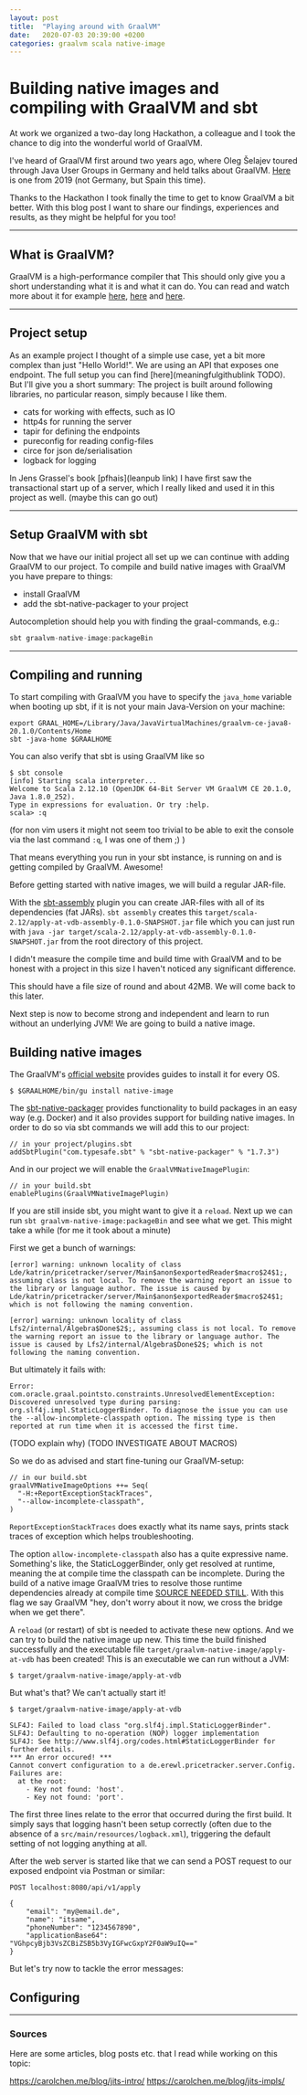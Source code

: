 ```yaml
---
layout: post
title:  "Playing around with GraalVM"
date:   2020-07-03 20:39:00 +0200
categories: graalvm scala native-image
---
```

# Building native images and compiling with GraalVM and sbt

At work we organized a two-day long Hackathon, a colleague and I took the chance to dig into the wonderful world of GraalVM. 

I've heard of GraalVM first around two years ago, where Oleg Šelajev toured through Java User Groups in Germany and held talks about GraalVM. [Here](https://www.youtube.com/watch?v=GinNxS3OSi0) is one from 2019 (not Germany, but Spain this time).

Thanks to the Hackathon I took finally the time to get to know GraalVM a bit better.
With this blog post I want to share our findings, experiences and results, as they might be helpful for you too!

* * *
## What is GraalVM?
GraalVM is a high-performance compiler that 
This should only give you a short understanding what it is and what it can do. You can read and watch more about it for example [here](), [here]() and [here]().

* * *
## Project setup

As an example project I thought of a simple use case, yet a bit more complex than just "Hello World!".
We are using an API that exposes one endpoint.
The full setup you can find [here](meaningfulgithublink TODO). But I'll give you a short summary:
The project is built around following libraries, no particular reason, simply because I like them.
- cats for working with effects, such as IO
- http4s for running the server
- tapir for defining the endpoints
- pureconfig for reading config-files
- circe for json de/serialisation
- logback for logging

In Jens Grassel's book [pfhais](leanpub link) I have first saw the transactional start up of a server, which I really liked and used it in this project as well. 
(maybe this can go out)

* * *
## Setup GraalVM with sbt

Now that we have our initial project all set up we can continue with adding GraalVM to our project.
To compile and build native images with GraalVM you have prepare to things:
- install GraalVM
- add the sbt-native-packager to your project

Autocompletion should help you with finding the graal-commands, e.g.:
```sbt
sbt graalvm-native-image:packageBin
```
* * *

## Compiling and running
To start compiling with GraalVM you have to specify the `java_home` variable when booting up sbt, if it is not your main Java-Version on your machine:
```
export GRAAL_HOME=/Library/Java/JavaVirtualMachines/graalvm-ce-java8-20.1.0/Contents/Home
sbt -java-home $GRAALHOME
```
You can also verify that sbt is using GraalVM like so
```
$ sbt console
[info] Starting scala interpreter...
Welcome to Scala 2.12.10 (OpenJDK 64-Bit Server VM GraalVM CE 20.1.0, Java 1.8.0_252).
Type in expressions for evaluation. Or try :help.
scala> :q
```
(for non vim users it might not seem too trivial to be able to exit the console via the last command `:q`, I was one of them ;) )

That means everything you run in your sbt instance, is running on and is getting compiled by GraalVM. Awesome!

Before getting started with native images, we will build a regular JAR-file.

With the [sbt-assembly](https://github.com/sbt/sbt-assembly) plugin you can create JAR-files with all of its dependencies (fat JARs).
`sbt assembly` creates this `target/scala-2.12/apply-at-vdb-assembly-0.1.0-SNAPSHOT.jar` file which you can just run with `java -jar target/scala-2.12/apply-at-vdb-assembly-0.1.0-SNAPSHOT.jar` from the root directory of this project.

I didn't measure the compile time and build time with GraalVM and to be honest with a project in this size I haven't noticed any significant difference.

This should have a file size of round and about 42MB. We will come back to this later.


Next step is now to become strong and independent and learn to run without an underlying JVM! We are going to build a native image.

## Building native images

The GraalVM's [official website](https://www.graalvm.org/getting-started/#install-graalvm) provides guides to install it for every OS.
```
$ $GRAALHOME/bin/gu install native-image
```

The [sbt-native-packager](https://sbt-native-packager.readthedocs.io/en/latest/) provides functionality to build packages in an easy way (e.g. Docker) and it also provides support for building native images. 
In order to do so via sbt commands we will add this to our project:
```
// in your project/plugins.sbt
addSbtPlugin("com.typesafe.sbt" % "sbt-native-packager" % "1.7.3")
```
And in our project we will enable the `GraalVMNativeImagePlugin`:
```
// in your build.sbt
enablePlugins(GraalVMNativeImagePlugin)
```

If you are still inside sbt, you might want to give it a `reload`. Next up we can run `sbt graalvm-native-image:packageBin` and see what we get. This might take a while (for me it took about a minute)

First we get a bunch of warnings:
```
[error] warning: unknown locality of class Lde/katrin/pricetracker/server/Main$anon$exportedReader$macro$24$1;, assuming class is not local. To remove the warning report an issue to the library or language author. The issue is caused by Lde/katrin/pricetracker/server/Main$anon$exportedReader$macro$24$1; which is not following the naming convention.

[error] warning: unknown locality of class Lfs2/internal/Algebra$Done$2$;, assuming class is not local. To remove the warning report an issue to the library or language author. The issue is caused by Lfs2/internal/Algebra$Done$2$; which is not following the naming convention.
```

But ultimately it fails with:
```
Error: com.oracle.graal.pointsto.constraints.UnresolvedElementException: Discovered unresolved type during parsing: org.slf4j.impl.StaticLoggerBinder. To diagnose the issue you can use the --allow-incomplete-classpath option. The missing type is then reported at run time when it is accessed the first time.
```
(TODO explain why)
(TODO INVESTIGATE ABOUT MACROS)

So we do as advised and start fine-tuning our GraalVM-setup:

```
// in our build.sbt
graalVMNativeImageOptions ++= Seq(
  "-H:+ReportExceptionStackTraces",
  "--allow-incomplete-classpath",
)
```
`ReportExceptionStackTraces` does exactly what its name says, prints stack traces of exception which helps troubleshooting.

The option `allow-incomplete-classpath` also has a quite expressive name. Something's like, the StaticLoggerBinder, only get resolved at runtime, meaning the at compile time the classpath can be incomplete.
During the build of a native image GraalVM tries to resolve those runtime dependencies already at compile time [SOURCE NEEDED STILL](). With this flag we say GraalVM "hey, don't worry about it now, we cross the bridge when we get there".

A `reload` (or restart) of sbt is needed to activate these new options. And we can try to build the native image up new.
This time the build finished successfully and the executable file `target/graalvm-native-image/apply-at-vdb` has been created!
This is an executable we can run without a JVM:
```
$ target/graalvm-native-image/apply-at-vdb
```
But what's that? We can't actually start it!
```
$ target/graalvm-native-image/apply-at-vdb

SLF4J: Failed to load class "org.slf4j.impl.StaticLoggerBinder".
SLF4J: Defaulting to no-operation (NOP) logger implementation
SLF4J: See http://www.slf4j.org/codes.html#StaticLoggerBinder for further details.
*** An error occured! ***
Cannot convert configuration to a de.erewl.pricetracker.server.Config. Failures are:
  at the root:
    - Key not found: 'host'.
    - Key not found: 'port'.
```
The first three lines relate to the error that occurred during the first build. It simply says that logging hasn't been setup correctly (often due to the absence of a `src/main/resources/logback.xml`), triggering the default setting of not logging anything at all.



After the web server is started like that we can send a POST request to our exposed endpoint via Postman or similar:
```
POST localhost:8080/api/v1/apply

{
    "email": "my@email.de",
    "name": "itsame",
    "phoneNumber": "1234567890",
    "applicationBase64": "VGhpcyBjb3VsZCBiZSB5b3VyIGFwcGxpY2F0aW9uIQ=="
}
```

But let's try now to tackle the error messages:


## Configuring

* * * 
### Sources
Here are some articles, blog posts etc. that I read while working on this topic:


https://carolchen.me/blog/jits-intro/
https://carolchen.me/blog/jits-impls/